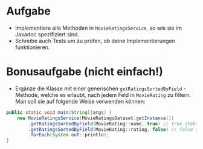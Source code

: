 # Aufgabe
- Implementiere alle Methoden in `MovieRatingsService`, so wie sie im Javadoc spezifiziert sind. 
- Schreibe auch Tests um zu prüfen, ob deine Implementierungen funktionieren.

# Bonusaufgabe (nicht einfach!)
- Ergänze die Klasse mit einer generischen `getRatingsSortedByField` - Methode, welche es erlaubt, nach jedem Feld in `MovieRating` zu filtern. Man soll sie auf folgende Weise verwenden können:
```java
public static void main(String[]args) {
    new MovieRatingsService(MovieRatingsDataset.getInstance())
        .getRatingsSortedByField(MovieRating::name, true) // true steht für ascending
        .getRatingsSortedByField(MovieRating::rating, false) // false steht für descending
        .forEach(System.out::println);  
}
```